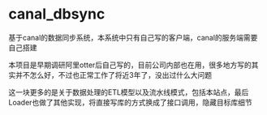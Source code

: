 # canal_dbsync
基于canal的数据同步系统，本系统中只有自己写的客户端，canal的服务端需要自己搭建    

本项目是早期调研阿里otter后自己写的，目前公司内部也在用，很多地方写的其实并不怎么好，不过也正常工作了将近3年了，没出过什么大问题    

这一块更多的是关于数据处理的ETL模型以及流水线模式，包括本站点，最后Loader也做了其他实现，将直接写库的方式换成了接口调用，隐藏目标库细节    


